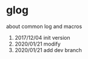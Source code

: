 # glog
about common log and macros

1. 2017/12/04 init version
2. 2020/01/21 modify
3. 2020/01/21 add dev branch
